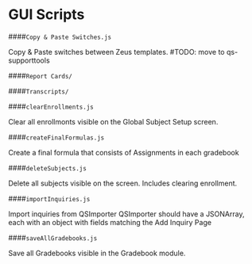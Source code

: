 GUI Scripts
===

####`Copy & Paste Switches.js`

Copy & Paste switches between Zeus templates.
 #TODO: move to qs-supporttools

####`Report Cards/`



####`Transcripts/`



####`clearEnrollments.js`

Clear all enrollmonts visible on the Global Subject Setup screen.

####`createFinalFormulas.js`

Create a final formula that consists of Assignments in each gradebook

####`deleteSubjects.js`

Delete all subjects visible on the screen. Includes clearing enrollment.

####`importInquiries.js`

Import inquiries from QSImporter
 QSImporter should have a JSONArray, each with an object with fields
 matching the Add Inquiry Page

####`saveAllGradebooks.js`

Save all Gradebooks visible in the Gradebook module.